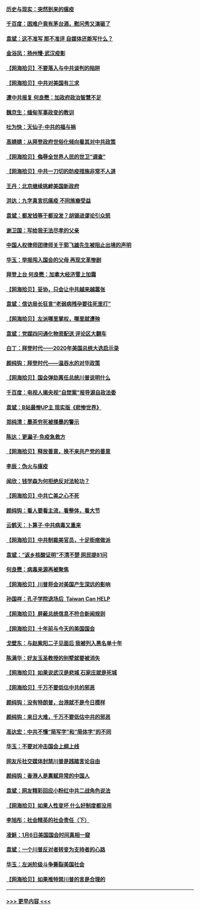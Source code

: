 #### [历史与现实：突然到来的瘟疫](../pages/nsc993/n12738507.md?t=02080951) 
#### [千百度：困难户竟有茅台酒，慰问秀又演砸了](../pages/nsc993/n12738362.md?t=02080951) 
#### [袁斌：这不准写 那不准评 自媒体还能写什么？](../pages/nsc993/n12737833.md?t=02080951) 
#### [金浴凤：扬州慢‧武汉疫影](../pages/nsc993/n12737248.md?t=02080951) 
#### [【网海拾贝】不要落入与中共谈判的陷阱](../pages/nsc993/n12735229.md?t=02080951) 
#### [【网海拾贝】中共对美国有三求](../pages/nsc993/n12735197.md?t=02080951) 
#### [遭中共报复 何良懋：加政府政治智慧不足](../pages/nsc993/n12734323.md?t=02080951) 
#### [魏京生：缅甸军事政变的教训](../pages/nsc993/n12732470.md?t=02080951) 
#### [吐为快：天仙子·中共的福与祸](../pages/nsc993/n12732165.md?t=02080951) 
#### [高婧婧：从拜登政府世俗化倾向看其对中共政策](../pages/nsc993/n12730028.md?t=02080951) 
#### [【网海拾贝】侮辱全世界人民的世卫“调查”](../pages/nsc993/n12727884.md?t=02080951) 
#### [【网海拾贝】中共一刀切的防疫措施非常不人道](../pages/nsc993/n12724879.md?t=02080951) 
#### [王丹：北京继续挑衅美国新政府](../pages/nsc993/n12722456.md?t=02080951) 
#### [洪达：九字真言抗瘟疫 不同族裔受益](../pages/nsc993/n12722448.md?t=02080951) 
#### [袁斌：都发钱等于都没发？胡锡进谬论引众怒](../pages/nsc993/n12722393.md?t=02080951) 
#### [谢卫国：写给我无法尽孝的父亲](../pages/nsc993/n12720325.md?t=02080951) 
#### [中国人权律师团律师关于郭飞雄先生被阻止出境的声明](../pages/nsc993/n12720203.md?t=02080951) 
#### [华玉：举报闯入国会的父母 再现文革惨剧](../pages/nsc993/n12719070.md?t=02080951) 
#### [拜登上台 何良懋：加拿大经济雪上加霜](../pages/nsc993/n12718943.md?t=02080951) 
#### [【网海拾贝】妥协，只会让中共越来越嚣张](../pages/nsc993/n12717392.md?t=02080951) 
#### [袁斌：信访局长狂言“老弱病残孕要往死里打”](../pages/nsc993/n12717343.md?t=02080951) 
#### [【网海拾贝】左派哪里掌权，哪里就遭殃](../pages/nsc993/n12715009.md?t=02080951) 
#### [袁斌：党媒四问通化物资配送 评论区大翻车](../pages/nsc993/n12714950.md?t=02080951) 
#### [白丁：拜登时代——2020年美国总统大选启示录](../pages/nsc993/n12714920.md?t=02080951) 
#### [颜纯钩：拜登时代——温吞水的对华政策](../pages/nsc993/n12713245.md?t=02080951) 
#### [【网海拾贝】国会弹劾离任总统川普说明什么](../pages/nsc993/n12712816.md?t=02080951) 
#### [千百度：电视人揭央视“自焚案”报导源自政法委](../pages/nsc993/n12709760.md?t=02080951) 
#### [袁斌：B站最惨UP主 现实版《悲惨世界》](../pages/nsc993/n12709686.md?t=02080951) 
#### [郑纯清：墨茶穷死被搽墨的警示](../pages/nsc993/n12709262.md?t=02080951) 
#### [陈达：更漏子·免疫急救方](../pages/nsc993/n12709244.md?t=02080951) 
#### [【网海拾贝】释放善意，换不来共产党的善意](../pages/nsc993/n12708361.md?t=02080951) 
#### [李辰：伪火与瘟疫](../pages/nsc993/n12707981.md?t=02080951) 
#### [闻欣：钱学森为何拒绝反对法轮功？](../pages/nsc993/n12707407.md?t=02080951) 
#### [【网海拾贝】中共亡美之心不死](../pages/nsc993/n12707621.md?t=02080951) 
#### [颜纯钩：看人要看主流，看整体，看大节](../pages/nsc993/n12707536.md?t=02080951) 
#### [云鹤天：卜算子‧中共病毒又重来](../pages/nsc993/n12707408.md?t=02080951) 
#### [【网海拾贝】中共制裁美官员，十足街痞做派](../pages/nsc993/n12705115.md?t=02080951) 
#### [袁斌：“返乡核酸证明”不清不楚 网民提81问](../pages/nsc993/n12704982.md?t=02080951) 
#### [何良懋：病毒来源再被聚焦](../pages/nsc993/n12704944.md?t=02080951) 
#### [【网海拾贝】川普将会对美国产生深远的影响](../pages/nsc993/n12703045.md?t=02080951) 
#### [孙国祥：孔子学院退场后  Taiwan Can HELP](../pages/nsc993/n12702430.md?t=02080951) 
#### [【网海拾贝】屏蔽总统信息不符合新闻规则](../pages/nsc993/n12699998.md?t=02080951) 
#### [【网海拾贝】十年前与今天的美国国会](../pages/nsc993/n12696993.md?t=02080951) 
#### [戈壁东：与赵紫阳二子见面后 我被列入黑名单十年](../pages/nsc993/n12696215.md?t=02080951) 
#### [陈满华：好友玉圣教授的别墅就要被消失](../pages/nsc993/n12695411.md?t=02080951) 
#### [【网海拾贝】如果说武汉是悲城 石家庄就是死城](../pages/nsc993/n12694589.md?t=02080951) 
#### [【网海拾贝】千万不要低估中共的邪恶](../pages/nsc993/n12692771.md?t=02080951) 
#### [颜纯钩：没有特朗普，台港就不是今日模样](../pages/nsc993/n12692678.md?t=02080951) 
#### [颜纯钩：来日大难，千万不要低估中共的邪恶](../pages/nsc993/n12692080.md?t=02080951) 
#### [高达宏：中共不懂“简写字”和“简体字”的不同](../pages/nsc993/n12692068.md?t=02080951) 
#### [华玉：不要对冲击国会上纲上线](../pages/nsc993/n12689948.md?t=02080951) 
#### [网友斥社交媒体封禁川普是践踏言论自由](../pages/nsc993/n12687482.md?t=02080951) 
#### [颜纯钩：香港人是禀赋异常的中国人](../pages/nsc993/n12685142.md?t=02080951) 
#### [袁斌：网友精彩回应小粉红中共二战角色说法](../pages/nsc993/n12684994.md?t=02080951) 
#### [【网海拾贝】如果人性变坏 什么好制度都没用](../pages/nsc993/n12683000.md?t=02080951) 
#### [李旭彤：社会精英的社会责任（下）](../pages/nsc993/n12680604.md?t=02080951) 
#### [凌稣：1月6日美国国会时间真相一窥](../pages/nsc993/n12682780.md?t=02080951) 
#### [袁斌：一个川普反对者转变为支持者的心路](../pages/nsc993/n12682700.md?t=02080951) 
#### [华玉：左派阶级斗争撕裂美国社会](../pages/nsc993/n12681226.md?t=02080951) 
#### [【网海拾贝】如果推特禁川普的言是合理的](../pages/nsc993/n12681232.md?t=02080951) 

----
#### [ >>> 更早内容 <<< ](../indexes/nsc993-earlier.md)
